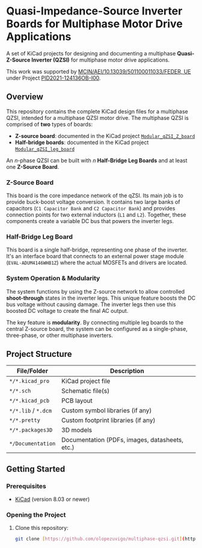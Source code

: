 # Quasi-Impedance-Source Inverter Boards for Multiphase Motor Drive Applications

A set of KiCad projects for designing and documenting a multiphase **Quasi-Z-Source Inverter (QZSI)** for multiphase motor drive applications.

This work was supported by [MCIN/AEI/10.13039/501100011033/FEDER, UE](https://www.aei.gob.es/en) under Project [PID2021-124136OB-I00](http://olopez.webs.uvigo.es/pgc2021.html).

## Overview

This repository contains the complete KiCad design files for a multiphase QZSI, intended for a multiphase QZSI motor drive.
The multiphase QZSI is comprised of **two** types of boards:
- **Z-source board**: documented in the KiCad project [`Modular_qZSI_Z_board`](https://github.com/olopezuvigo/multiphase-qzsi/tree/main/Modular_qZSI_Z_board)
- **Half-bridge boards**: documented in the KiCad project [`Modular_qZSI_leg_board`](https://github.com/olopezuvigo/multiphase-qzsi/tree/main/Modular_qZSI_leg_board)

An $n$-phase QZSI can be built with $n$ **Half-Bridge Leg Boards** and at least one **Z-Source Board**.

### Z-Source Board

This board is the core impedance network of the qZSI. Its main job is to provide buck-boost voltage conversion. It contains two large banks of capacitors (`C1 Capacitor Bank` and `C2 Capacitor Bank`) and provides connection points for two external inductors (`L1` and `L2`). Together, these components create a variable DC bus that powers the inverter legs.

### Half-Bridge Leg Board

This board is a single half-bridge, representing one phase of the inverter. It's an interface board that connects to an external power stage module (`EVAL-ADUM4146WHB1Z`) where the actual MOSFETs and drivers are located.

### System Operation & Modularity

The system functions by using the Z-source network to allow controlled **shoot-through** states in the inverter legs. This unique feature boosts the DC bus voltage without causing damage. The inverter legs then use this boosted DC voltage to create the final AC output.

The key feature is **modularity**. By connecting multiple leg boards to the central Z-source board, the system can be configured as a single-phase, three-phase, or other multiphase inverters.

## Project Structure

| File/Folder         | Description                                      |
|---------------------|--------------------------------------------------|
| `*/*.kicad_pro`     | KiCad project file                               |
| `*/*.sch`           | Schematic file(s)                                |
| `*/*.kicad_pcb`     | PCB layout                                       |
| `*/*.lib` / `*.dcm` | Custom symbol libraries (if any)                 |
| `*/*.pretty`        | Custom footprint libraries (if any)              |
| `*/*.packages3D`    | 3D models                                        |
| `*/Documentation`   | Documentation (PDFs, images, datasheets, etc.)   |

## Getting Started

### Prerequisites

- [KiCad](https://www.kicad.org/download/) (version 8.03 or newer)

### Opening the Project

1. Clone this repository:
   ```sh
   git clone [https://github.com/olopezuvigo/multiphase-qzsi.git](https://github.com/olopezuvigo/multiphase-qzsi.git)